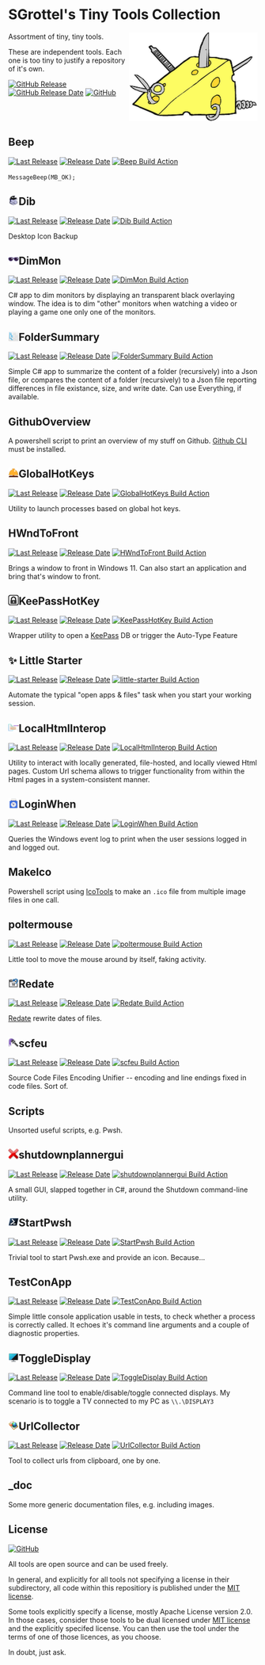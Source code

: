 # SGrottel's Tiny Tools Collection
<img align="right" src="./_doc/swiss%20army%20cheese.png" alt="Swiss Army Cheese">

Assortment of tiny, tiny tools.

These are independent tools.
Each one is too tiny to justify a repository of it's own.

[![GitHub Release](https://img.shields.io/github/v/release/sgrottel/tiny-tools-collection?label=last%20release)](https://github.com/sgrottel/tiny-tools-collection/releases/latest)
[![GitHub Release Date](https://img.shields.io/github/release-date/sgrottel/tiny-tools-collection)](https://github.com/sgrottel/tiny-tools-collection/releases/latest)
[![GitHub](https://img.shields.io/github/license/sgrottel/tiny-tools-collection)](./LICENSE)

<br clear="both"/>

## Beep
[![Last Release](https://raw.githubusercontent.com/wiki/sgrottel/tiny-tools-collection/releases/Beep-ver.svg)](https://github.com/sgrottel/tiny-tools-collection/releases/latest)
[![Release Date](https://raw.githubusercontent.com/wiki/sgrottel/tiny-tools-collection/releases/Beep-date.svg)](https://github.com/sgrottel/tiny-tools-collection/releases/latest)
[![Beep Build Action](https://github.com/sgrottel/tiny-tools-collection/actions/workflows/Beep.yaml/badge.svg)](https://github.com/sgrottel/tiny-tools-collection/actions/workflows/Beep.yaml)

`MessageBeep(MB_OK);`

## Dib  <img align="left" src="./Dib/Resources/Dib_x48.png" style="height:1em" alt="Dib">
[![Last Release](https://raw.githubusercontent.com/wiki/sgrottel/tiny-tools-collection/releases/Dib-ver.svg)](https://github.com/sgrottel/tiny-tools-collection/releases/latest)
[![Release Date](https://raw.githubusercontent.com/wiki/sgrottel/tiny-tools-collection/releases/Dib-date.svg)](https://github.com/sgrottel/tiny-tools-collection/releases/latest)
[![Dib Build Action](https://github.com/sgrottel/tiny-tools-collection/actions/workflows/Dib.yaml/badge.svg)](https://github.com/sgrottel/tiny-tools-collection/actions/workflows/Dib.yaml)

Desktop Icon Backup

## DimMon  <img align="left" src="./DimMon/images/sunglasses_x48.png" style="height:1em" alt="DimMon">
[![Last Release](https://raw.githubusercontent.com/wiki/sgrottel/tiny-tools-collection/releases/DimMon-ver.svg)](https://github.com/sgrottel/tiny-tools-collection/releases/latest)
[![Release Date](https://raw.githubusercontent.com/wiki/sgrottel/tiny-tools-collection/releases/DimMon-date.svg)](https://github.com/sgrottel/tiny-tools-collection/releases/latest)
[![DimMon Build Action](https://github.com/sgrottel/tiny-tools-collection/actions/workflows/DimMon.yaml/badge.svg)](https://github.com/sgrottel/tiny-tools-collection/actions/workflows/DimMon.yaml)

C# app to dim monitors by displaying an transparent black overlaying window.
The idea is to dim "other" monitors when watching a video or playing a game one only one of the monitors.

## FolderSummary  <img align="left" src="./FolderSummary/FolderSummary_x48.png" style="height:1em" alt="FolderSummary">
[![Last Release](https://raw.githubusercontent.com/wiki/sgrottel/tiny-tools-collection/releases/FolderSummary-ver.svg)](https://github.com/sgrottel/tiny-tools-collection/releases/latest)
[![Release Date](https://raw.githubusercontent.com/wiki/sgrottel/tiny-tools-collection/releases/FolderSummary-date.svg)](https://github.com/sgrottel/tiny-tools-collection/releases/latest)
[![FolderSummary Build Action](https://github.com/sgrottel/tiny-tools-collection/actions/workflows/FolderSummary.yaml/badge.svg)](https://github.com/sgrottel/tiny-tools-collection/actions/workflows/FolderSummary.yaml)

Simple C# app to summarize the content of a folder (recursively) into a Json file, or compares the content of a folder (recursively) to a Json file reporting differences in file existance, size, and write date.
Can use Everything, if available.

## GithubOverview
A powershell script to print an overview of my stuff on Github.
[Github CLI](https://cli.github.com/) must be installed.

## GlobalHotKeys  <img align="left" src="./GlobalHotKeys/Bellhop Bell x48.png" style="height:1em" alt="GlobalHotKeys">
[![Last Release](https://raw.githubusercontent.com/wiki/sgrottel/tiny-tools-collection/releases/GlobalHotKeys-ver.svg)](https://github.com/sgrottel/tiny-tools-collection/releases/latest)
[![Release Date](https://raw.githubusercontent.com/wiki/sgrottel/tiny-tools-collection/releases/GlobalHotKeys-date.svg)](https://github.com/sgrottel/tiny-tools-collection/releases/latest)
[![GlobalHotKeys Build Action](https://github.com/sgrottel/tiny-tools-collection/actions/workflows/GlobalHotKeys.yaml/badge.svg)](https://github.com/sgrottel/tiny-tools-collection/actions/workflows/GlobalHotKeys.yaml)

Utility to launch processes based on global hot keys.

## HWndToFront
[![Last Release](https://raw.githubusercontent.com/wiki/sgrottel/tiny-tools-collection/releases/HWndToFront-ver.svg)](https://github.com/sgrottel/tiny-tools-collection/releases/latest)
[![Release Date](https://raw.githubusercontent.com/wiki/sgrottel/tiny-tools-collection/releases/HWndToFront-date.svg)](https://github.com/sgrottel/tiny-tools-collection/releases/latest)
[![HWndToFront Build Action](https://github.com/sgrottel/tiny-tools-collection/actions/workflows/HWndToFront.yaml/badge.svg)](https://github.com/sgrottel/tiny-tools-collection/actions/workflows/HWndToFront.yaml)

Brings a window to front in Windows 11.
Can also start an application and bring that's window to front.

## KeePassHotKey  <img align="left" src="./KeePassHotKey/KeePass_Square_BW_x48.png" style="height:1em" alt="KeePassHotKey">
[![Last Release](https://raw.githubusercontent.com/wiki/sgrottel/tiny-tools-collection/releases/KeePassHotKey-ver.svg)](https://github.com/sgrottel/tiny-tools-collection/releases/latest)
[![Release Date](https://raw.githubusercontent.com/wiki/sgrottel/tiny-tools-collection/releases/KeePassHotKey-date.svg)](https://github.com/sgrottel/tiny-tools-collection/releases/latest)
[![KeePassHotKey Build Action](https://github.com/sgrottel/tiny-tools-collection/actions/workflows/KeePassHotKey.yaml/badge.svg)](https://github.com/sgrottel/tiny-tools-collection/actions/workflows/KeePassHotKey.yaml)

Wrapper utility to open a [KeePass](https://keepass.info/) DB or trigger the Auto-Type Feature

## ✨ Little Starter
[![Last Release](https://raw.githubusercontent.com/wiki/sgrottel/tiny-tools-collection/releases/little-starter-ver.svg)](https://github.com/sgrottel/tiny-tools-collection/releases/latest)
[![Release Date](https://raw.githubusercontent.com/wiki/sgrottel/tiny-tools-collection/releases/little-starter-date.svg)](https://github.com/sgrottel/tiny-tools-collection/releases/latest)
[![little-starter Build Action](https://github.com/sgrottel/tiny-tools-collection/actions/workflows/little-starter.yaml/badge.svg)](https://github.com/sgrottel/tiny-tools-collection/actions/workflows/little-starter.yaml)

Automate the typical "open apps & files" task when you start your working session.

## LocalHtmlInterop  <img align="left" src="./LocalHtmlInterop/images/LocalHtmlInterop_x48.png" style="height:1em" alt="LocalHtmlInterop">
[![Last Release](https://raw.githubusercontent.com/wiki/sgrottel/tiny-tools-collection/releases/LocalHtmlInterop-ver.svg)](https://github.com/sgrottel/tiny-tools-collection/releases/latest)
[![Release Date](https://raw.githubusercontent.com/wiki/sgrottel/tiny-tools-collection/releases/LocalHtmlInterop-date.svg)](https://github.com/sgrottel/tiny-tools-collection/releases/latest)
[![LocalHtmlInterop Build Action](https://github.com/sgrottel/tiny-tools-collection/actions/workflows/LocalHtmlInterop.yaml/badge.svg)](https://github.com/sgrottel/tiny-tools-collection/actions/workflows/LocalHtmlInterop.yaml)

Utility to interact with locally generated, file-hosted, and locally viewed Html pages.
Custom Url schema allows to trigger functionality from within the Html pages in a system-consistent manner.

## LoginWhen  <img align="left" src="./LoginWhen/PunchCardClockx48.png" style="height:1em" alt="LoginWhen">
[![Last Release](https://raw.githubusercontent.com/wiki/sgrottel/tiny-tools-collection/releases/LoginWhen-ver.svg)](https://github.com/sgrottel/tiny-tools-collection/releases/latest)
[![Release Date](https://raw.githubusercontent.com/wiki/sgrottel/tiny-tools-collection/releases/LoginWhen-date.svg)](https://github.com/sgrottel/tiny-tools-collection/releases/latest)
[![LoginWhen Build Action](https://github.com/sgrottel/tiny-tools-collection/actions/workflows/LoginWhen.yaml/badge.svg)](https://github.com/sgrottel/tiny-tools-collection/actions/workflows/LoginWhen.yaml)

Queries the Windows event log to print when the user sessions logged in and logged out.

## MakeIco
Powershell script using [IcoTools](https://github.com/jtippet/IcoTools) to make an `.ico` file from multiple image files in one call.

## poltermouse
[![Last Release](https://raw.githubusercontent.com/wiki/sgrottel/tiny-tools-collection/releases/poltermouse-ver.svg)](https://github.com/sgrottel/tiny-tools-collection/releases/latest)
[![Release Date](https://raw.githubusercontent.com/wiki/sgrottel/tiny-tools-collection/releases/poltermouse-date.svg)](https://github.com/sgrottel/tiny-tools-collection/releases/latest)
[![poltermouse Build Action](https://github.com/sgrottel/tiny-tools-collection/actions/workflows/poltermouse.yaml/badge.svg)](https://github.com/sgrottel/tiny-tools-collection/actions/workflows/poltermouse.yaml)

Little tool to move the mouse around by itself, faking activity.

## Redate  <img align="left" src="./Redate/images/redate_48x.png" style="height:1em" alt="scfeu">  
[![Last Release](https://raw.githubusercontent.com/wiki/sgrottel/tiny-tools-collection/releases/Redate-ver.svg)](https://github.com/sgrottel/tiny-tools-collection/releases/latest)
[![Release Date](https://raw.githubusercontent.com/wiki/sgrottel/tiny-tools-collection/releases/Redate-date.svg)](https://github.com/sgrottel/tiny-tools-collection/releases/latest)
[![Redate Build Action](https://github.com/sgrottel/tiny-tools-collection/actions/workflows/Redate.yaml/badge.svg)](https://github.com/sgrottel/tiny-tools-collection/actions/workflows/Redate.yaml)

[Redate](Redate/README.md) rewrite dates of files.

## scfeu  <img align="left" src="./scfeu/doc/icon/scfeu_48.png" style="height:1em" alt="scfeu">
[![Last Release](https://raw.githubusercontent.com/wiki/sgrottel/tiny-tools-collection/releases/scfeu-ver.svg)](https://github.com/sgrottel/tiny-tools-collection/releases/latest)
[![Release Date](https://raw.githubusercontent.com/wiki/sgrottel/tiny-tools-collection/releases/scfeu-date.svg)](https://github.com/sgrottel/tiny-tools-collection/releases/latest)
[![scfeu Build Action](https://github.com/sgrottel/tiny-tools-collection/actions/workflows/scfeu.yaml/badge.svg)](https://github.com/sgrottel/tiny-tools-collection/actions/workflows/scfeu.yaml)

Source Code Files Encoding Unifier -- encoding and line endings fixed in code files. Sort of.

## Scripts
Unsorted useful scripts, e.g. Pwsh.

## shutdownplannergui  <img align="left" src="./shutdownplannergui/shutdownplannergui_x48.png" style="height:1em" alt="shutdownplannergui">
[![Last Release](https://raw.githubusercontent.com/wiki/sgrottel/tiny-tools-collection/releases/shutdownplannergui-ver.svg)](https://github.com/sgrottel/tiny-tools-collection/releases/latest)
[![Release Date](https://raw.githubusercontent.com/wiki/sgrottel/tiny-tools-collection/releases/shutdownplannergui-date.svg)](https://github.com/sgrottel/tiny-tools-collection/releases/latest)
[![shutdownplannergui Build Action](https://github.com/sgrottel/tiny-tools-collection/actions/workflows/shutdownplannergui.yaml/badge.svg)](https://github.com/sgrottel/tiny-tools-collection/actions/workflows/shutdownplannergui.yaml)

A small GUI, slapped together in C#, around the Shutdown command-line utility.

## StartPwsh  <img align="left" src="./StartPwsh/Powershell_black_x48.png" style="height:1em" alt="StartPwsh">
[![Last Release](https://raw.githubusercontent.com/wiki/sgrottel/tiny-tools-collection/releases/StartPwsh-ver.svg)](https://github.com/sgrottel/tiny-tools-collection/releases/latest)
[![Release Date](https://raw.githubusercontent.com/wiki/sgrottel/tiny-tools-collection/releases/StartPwsh-date.svg)](https://github.com/sgrottel/tiny-tools-collection/releases/latest)
[![StartPwsh Build Action](https://github.com/sgrottel/tiny-tools-collection/actions/workflows/StartPwsh.yaml/badge.svg)](https://github.com/sgrottel/tiny-tools-collection/actions/workflows/StartPwsh.yaml)

Trivial tool to start Pwsh.exe and provide an icon. Because...

## TestConApp
[![Last Release](https://raw.githubusercontent.com/wiki/sgrottel/tiny-tools-collection/releases/TestConApp-ver.svg)](https://github.com/sgrottel/tiny-tools-collection/releases/latest)
[![Release Date](https://raw.githubusercontent.com/wiki/sgrottel/tiny-tools-collection/releases/TestConApp-date.svg)](https://github.com/sgrottel/tiny-tools-collection/releases/latest)
[![TestConApp Build Action](https://github.com/sgrottel/tiny-tools-collection/actions/workflows/TestConApp.yaml/badge.svg)](https://github.com/sgrottel/tiny-tools-collection/actions/workflows/TestConApp.yaml)

Simple little console application usable in tests, to check whether a process is correctly called.
It echoes it's command line arguments and a couple of diagnostic properties.

## ToggleDisplay  <img align="left" src="./ToggleDisplay/images/ToggleDisplay_x48.png" style="height:1em" alt="ToggleDisplay">
[![Last Release](https://raw.githubusercontent.com/wiki/sgrottel/tiny-tools-collection/releases/ToggleDisplay-ver.svg)](https://github.com/sgrottel/tiny-tools-collection/releases/latest)
[![Release Date](https://raw.githubusercontent.com/wiki/sgrottel/tiny-tools-collection/releases/ToggleDisplay-date.svg)](https://github.com/sgrottel/tiny-tools-collection/releases/latest)
[![ToggleDisplay Build Action](https://github.com/sgrottel/tiny-tools-collection/actions/workflows/ToggleDisplay.yaml/badge.svg)](https://github.com/sgrottel/tiny-tools-collection/actions/workflows/ToggleDisplay.yaml)

Command line tool to enable/disable/toggle connected displays.
My scenario is to toggle a TV connected to my PC as `\\.\DISPLAY3`

## UrlCollector  <img align="left" src="./UrlCollector/Resources/UrlCollector_x48.png" style="height:1em" alt="UrlCollector">
[![Last Release](https://raw.githubusercontent.com/wiki/sgrottel/tiny-tools-collection/releases/UrlCollector-ver.svg)](https://github.com/sgrottel/tiny-tools-collection/releases/latest)
[![Release Date](https://raw.githubusercontent.com/wiki/sgrottel/tiny-tools-collection/releases/UrlCollector-date.svg)](https://github.com/sgrottel/tiny-tools-collection/releases/latest)
[![UrlCollector Build Action](https://github.com/sgrottel/tiny-tools-collection/actions/workflows/UrlCollector.yaml/badge.svg)](https://github.com/sgrottel/tiny-tools-collection/actions/workflows/UrlCollector.yaml)

Tool to collect urls from clipboard, one by one.

## _doc
Some more generic documentation files, e.g. including images.

## License
[![GitHub](https://img.shields.io/github/license/sgrottel/tiny-tools-collection)](./LICENSE)

All tools are open source and can be used freely.

In general, and explicitly for all tools not specifying a license in their subdirectory, all code within this repositiory is published under the [MIT license](./LICENSE).

Some tools explicitly specify a license, mostly Apache License version 2.0.
In those cases, consider those tools to be dual licensed under [MIT license](./LICENSE) and the explicitly specifed license.
You can then use the tool under the terms of one of those licences, as you choose.

In doubt, just ask.
